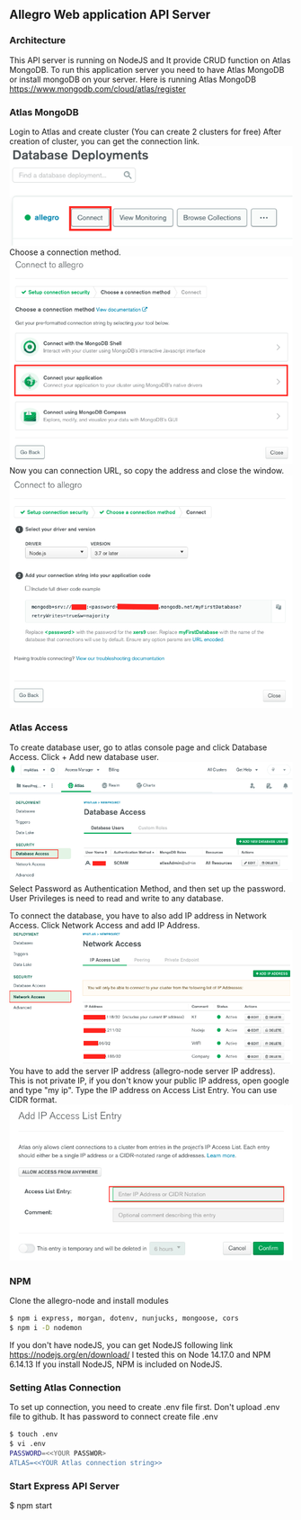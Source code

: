 ## Allegro Web application API Server

### Architecture
This API server is running on NodeJS and It provide CRUD function on Atlas MongoDB.
To run this application server you need to have Atlas MongoDB or install mongoDB on your server.
Here is running Atlas MongoDB
https://www.mongodb.com/cloud/atlas/register


### Atlas MongoDB
Login to Atlas and create cluster (You can create 2 clusters for free)
After creation of cluster, you can get the connection link.
![Atlas Connection](/images/image3.png)   
Choose a connection method.
![Atlas Connection](/images/image4.png)
Now you can connection URL, so copy the address and close the window.
![Atlas Connection](/images/image5.png)   

### Atlas Access
To create database user, go to atlas console page and click Database Access.
Click + Add new database user.
![Access database User](/images/image6.png)   
Select Password as Authentication Method, and then set up the password.
User Privileges is need to read and write to any database.

To connect the database, you have to also add IP address in Network Access.
Click Network Access and add IP Address.
![Access database User](/images/image7.png) 
You have to add the server IP address (allegro-node server IP address).
This is not private IP, if you don't know your public IP address, open google and type "my ip".
Type the IP address on Access List Entry. You can use CIDR format.
![Access database User](/images/image8.png) 

### NPM 
Clone the allegro-node and install modules
``` bash
$ npm i express, morgan, dotenv, nunjucks, mongoose, cors
$ npm i -D nodemon
```
If you don't have nodeJS, you can get NodeJS following link
https://nodejs.org/en/download/
I tested this on Node 14.17.0 and NPM 6.14.13
If you install NodeJS, NPM is included on NodeJS.

### Setting Atlas Connection
To set up connection, you need to create .env file first.
Don't upload .env file to github. It has password to connect 
create file .env    
``` bash
$ touch .env
$ vi .env
PASSWORD=<<YOUR PASSWOR>
ATLAS=<<YOUR Atlas connection string>>
```


### Start Express API Server
$ npm start